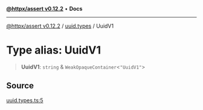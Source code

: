 [**@httpx/assert v0.12.2**](../../README.md) • **Docs**

***

[@httpx/assert v0.12.2](../../README.md) / [uuid.types](../README.md) / UuidV1

# Type alias: UuidV1

> **UuidV1**: `string` & `WeakOpaqueContainer`\<`"UuidV1"`\>

## Source

[uuid.types.ts:5](https://github.com/belgattitude/httpx/blob/736f60a5e7cab55c1cdb451c3a30a47ad2eca5ed/packages/assert/src/uuid.types.ts#L5)
